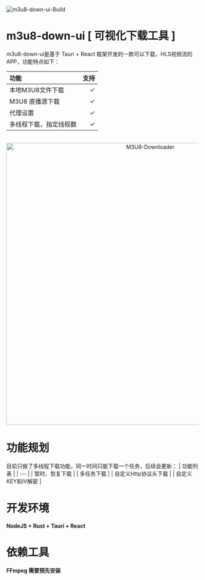 
![m3u8-down-ui-Build](https://img.shields.io/github/workflow/status/heisir2014/M3U8-Downloader/M3U8-Downloader-Build?style=flat-square)

# m3u8-down-ui [ 可视化下载工具 ]
m3u8-down-ui是基于 Tauri + React 框架开发的一款可以下载、HLS视频流的APP，功能特点如下：

| 功能 | 支持 |
| :-- | --: |
| 本地M3U8文件下载 | ✓ |
| M3U8 直播源下载 | ✓ |
| 代理设置 | ✓ |
| 多线程下载，指定线程数 | ✓ |

<div align="center">
    <br>
    <img width="739" src="https://s3.bmp.ovh/imgs/2022/08/24/06e90f775cc6dce7.gif" alt="M3U8-Downloader">
    <br>
</div>

# 功能规划

目前只做了多线程下载功能，同一时间只能下载一个任务，后续会更新：
| 功能列表 |
| :-- | 
| 暂时、恢复下载  |
| 多任务下载 |
| 自定义Http协议头下载 |
| 自定义KEY和IV解密 |

# 开发环境
#### NodeJS + Rust + Tauri + React

# 依赖工具
#### FFmpeg 需要预先安装
